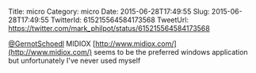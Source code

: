 Title: micro
Category: micro
Date: 2015-06-28T17:49:55
Slug: 2015-06-28T17:49:55
TwitterId: 615215564584173568
TweetUrl: https://twitter.com/mark_philpot/status/615215564584173568

[@GernotSchoedl](https://twitter.com/GernotSchoedl) MIDIOX [http://www.midiox.com/](http://www.midiox.com/) seems to be the preferred windows application but unfortunately I've never used myself